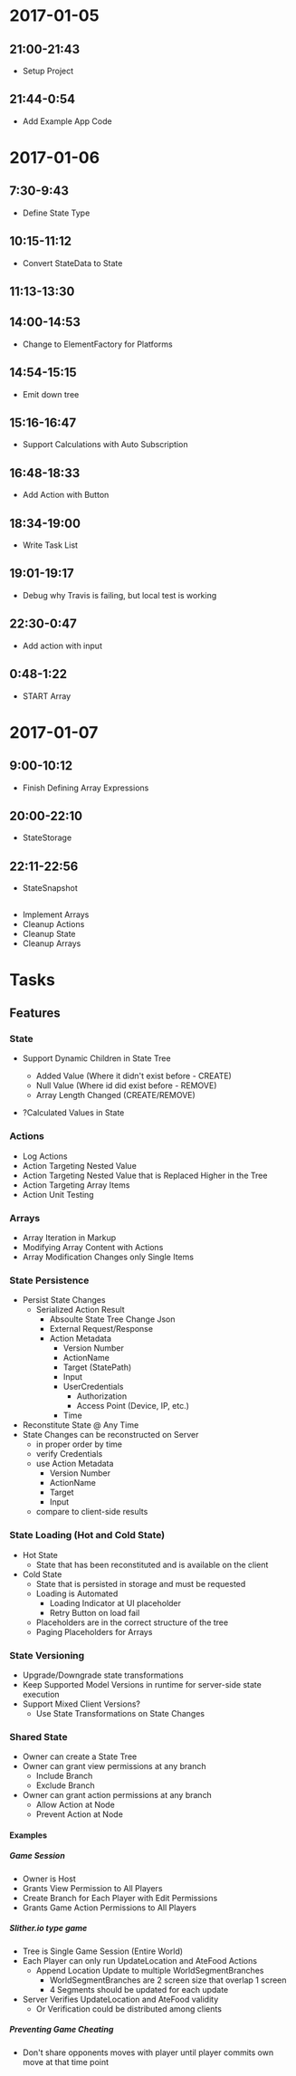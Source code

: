 # 2017-01-05

## 21:00-21:43

- Setup Project

## 21:44-0:54

- Add Example App Code

# 2017-01-06

## 7:30-9:43

- Define State Type

## 10:15-11:12

- Convert StateData to State 

## 11:13-13:30
## 14:00-14:53

- Change to ElementFactory for Platforms

## 14:54-15:15

- Emit down tree

## 15:16-16:47

- Support Calculations with Auto Subscription

## 16:48-18:33

- Add Action with Button

## 18:34-19:00

- Write Task List

## 19:01-19:17

- Debug why Travis is failing, but local test is working

## 22:30-0:47

- Add action with input

## 0:48-1:22

- START Array

# 2017-01-07

## 9:00-10:12

- Finish Defining Array Expressions

## 20:00-22:10

- StateStorage

## 22:11-22:56

- StateSnapshot

##

- Implement Arrays
- Cleanup Actions
- Cleanup State
- Cleanup Arrays


# Tasks


## Features


### State

- Support Dynamic Children in State Tree
	- Added Value (Where it didn't exist before - CREATE)
	- Null Value (Where id did exist before - REMOVE)
	- Array Length Changed (CREATE/REMOVE)

- ?Calculated Values in State


### Actions

- Log Actions
- Action Targeting Nested Value
- Action Targeting Nested Value that is Replaced Higher in the Tree
- Action Targeting Array Items
- Action Unit Testing

### Arrays 

- Array Iteration in Markup
- Modifying Array Content with Actions
- Array Modification Changes only Single Items


### State Persistence

- Persist State Changes 
	- Serialized Action Result
		- Absoulte State Tree Change Json
		- External Request/Response
		- Action Metadata
			- Version Number
			- ActionName
			- Target (StatePath)
			- Input
			- UserCredentials
				- Authorization
				- Access Point (Device, IP, etc.)
			- Time
- Reconstitute State @ Any Time
- State Changes can be reconstructed on Server
	- in proper order by time 
	- verify Credentials
	- use Action Metadata
		- Version Number
		- ActionName
		- Target
		- Input
	- compare to client-side results
	
### State Loading (Hot and Cold State)

- Hot State
	- State that has been reconstituted and is available on the client
- Cold State
	- State that is persisted in storage and must be requested
	- Loading is Automated
		- Loading Indicator at UI placeholder
		- Retry Button on load fail
	- Placeholders are in the correct structure of the tree
	- Paging Placeholders for Arrays

### State Versioning

- Upgrade/Downgrade state transformations
- Keep Supported Model Versions in runtime for server-side state execution 
- Support Mixed Client Versions?
	- Use State Transformations on State Changes
		

### Shared State

- Owner can create a State Tree
- Owner can grant view permissions at any branch
	- Include Branch
	- Exclude Branch
- Owner can grant action permissions at any branch
	- Allow Action at Node
	- Prevent Action at Node

#### Examples

##### Game Session

- Owner is Host
- Grants View Permission to All Players
- Create Branch for Each Player with Edit Permissions
- Grants Game Action Permissions to All Players

##### Slither.io type game

- Tree is Single Game Session (Entire World)
- Each Player can only run UpdateLocation and AteFood Actions
	- Append Location Update to multiple WorldSegmentBranches
		- WorldSegmentBranches are 2 screen size that overlap 1 screen
		- 4 Segments should be updated for each update
- Server Verifies UpdateLocation and AteFood validity
	- Or Verification could be distributed among clients

##### Preventing Game Cheating

- Don't share opponents moves with player until player commits own move at that time point 